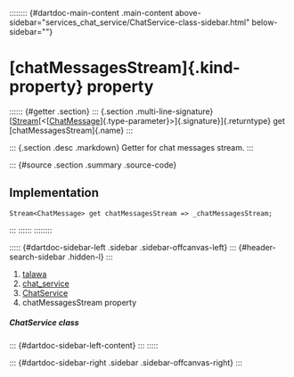 :::::::: {#dartdoc-main-content .main-content above-sidebar="services_chat_service/ChatService-class-sidebar.html" below-sidebar=""}
<div>

# [chatMessagesStream]{.kind-property} property

</div>

:::::: {#getter .section}
::: {.section .multi-line-signature}
[[Stream](https://api.flutter.dev/flutter/dart-core/Stream-class.html)[\<[[ChatMessage](../../models_chats_chat_message/ChatMessage-class.html)]{.type-parameter}\>]{.signature}]{.returntype}
get [chatMessagesStream]{.name}
:::

::: {.section .desc .markdown}
Getter for chat messages stream.
:::

::: {#source .section .summary .source-code}
## Implementation

``` language-dart
Stream<ChatMessage> get chatMessagesStream => _chatMessagesStream;
```
:::
::::::
::::::::

::::: {#dartdoc-sidebar-left .sidebar .sidebar-offcanvas-left}
::: {#header-search-sidebar .hidden-l}
:::

1.  [talawa](../../index.html)
2.  [chat_service](../../services_chat_service/)
3.  [ChatService](../../services_chat_service/ChatService-class.html)
4.  chatMessagesStream property

##### ChatService class

::: {#dartdoc-sidebar-left-content}
:::
:::::

::: {#dartdoc-sidebar-right .sidebar .sidebar-offcanvas-right}
:::
